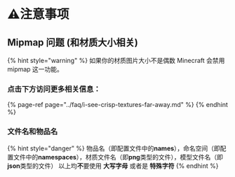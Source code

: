 # ⚠️注意事项

## Mipmap 问题 \(和材质大小相关\)

{% hint style="warning" %}
如果你的材质图片大小不是偶数 Minecraft 会禁用 mipmap 这一功能。

### 点击下方访问更多相关信息：

{% page-ref page="../faq/i-see-crisp-textures-far-away.md" %}
{% endhint %}

### 文件名和物品名

{% hint style="danger" %}
物品名（即配置文件中的**names**），命名空间（即配置文件中的**namespaces**），材质文件名（即**png**类型的文件），模型文件名（即**json**类型的文件）
以上均**不**要使用 **大写字母** 或者是 **特殊字符**
{% endhint %}

